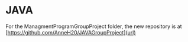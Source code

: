# JAVA

For the ManagmentProgramGroupProject folder, the new repository is at [https://github.com/AnneH20/JAVAGroupProject](url)
